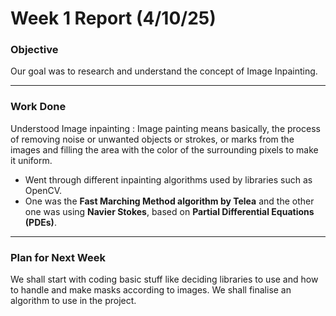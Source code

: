 ﻿# Week 1 Report (4/10/25)


### **Objective**
Our goal was to research and understand the concept of Image Inpainting.

---

### **Work Done**
Understood Image inpainting : Image painting means basically, the process of removing noise or unwanted objects or strokes, or marks from the images and filling the area with the color of the surrounding pixels to make it uniform.  

- Went through different inpainting algorithms used by libraries such as OpenCV.  
- One was the **Fast Marching Method algorithm by Telea** and the other one was using **Navier Stokes**, based on **Partial Differential Equations (PDEs)**.

---

### **Plan for Next Week**
We shall start with coding basic stuff like deciding libraries to use and how to handle and make masks according to images. We shall finalise an algorithm to use in the project.

